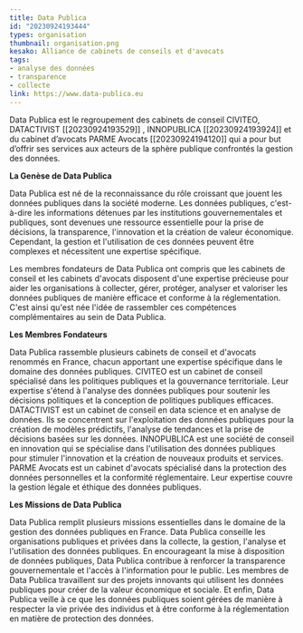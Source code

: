 ```yaml
---
title: Data Publica
id: "20230924193444"
types: organisation
thumbnail: organisation.png
kesako: Alliance de cabinets de conseils et d'avocats
tags:
- analyse des données
- transparence
- collecte
link: https://www.data-publica.eu
---
```


Data Publica est le regroupement des cabinets de conseil CIVITEO, DATACTIVIST [[20230924193529]] , INNOPUBLICA [[20230924193924]] et du cabinet d’avocats PARME Avocats [[20230924194120]] qui a pour but d’offrir ses services aux acteurs de la sphère publique confrontés la gestion des données.

**La Genèse de Data Publica**

Data Publica est né de la reconnaissance du rôle croissant que jouent les données publiques dans la société moderne. Les données publiques, c'est-à-dire les informations détenues par les institutions gouvernementales et publiques, sont devenues une ressource essentielle pour la prise de décisions, la transparence, l'innovation et la création de valeur économique. Cependant, la gestion et l'utilisation de ces données peuvent être complexes et nécessitent une expertise spécifique.

Les membres fondateurs de Data Publica ont compris que les cabinets de conseil et les cabinets d'avocats disposent d'une expertise précieuse pour aider les organisations à collecter, gérer, protéger, analyser et valoriser les données publiques de manière efficace et conforme à la réglementation. C'est ainsi qu'est née l'idée de rassembler ces compétences complémentaires au sein de Data Publica.

**Les Membres Fondateurs**

Data Publica rassemble plusieurs cabinets de conseil et d'avocats renommés en France, chacun apportant une expertise spécifique dans le domaine des données publiques.
CIVITEO est un cabinet de conseil spécialisé dans les politiques publiques et la gouvernance territoriale. Leur expertise s'étend à l'analyse des données publiques pour soutenir les décisions politiques et la conception de politiques publiques efficaces.
DATACTIVIST est un cabinet de conseil en data science et en analyse de données. Ils se concentrent sur l'exploitation des données publiques pour la création de modèles prédictifs, l'analyse de tendances et la prise de décisions basées sur les données.
INNOPUBLICA est une société de conseil en innovation qui se spécialise dans l'utilisation des données publiques pour stimuler l'innovation et la création de nouveaux produits et services.
PARME Avocats est un cabinet d'avocats spécialisé dans la protection des données personnelles et la conformité réglementaire. Leur expertise couvre la gestion légale et éthique des données publiques.

**Les Missions de Data Publica**

Data Publica remplit plusieurs missions essentielles dans le domaine de la gestion des données publiques en France. Data Publica conseille les organisations publiques et privées dans la collecte, la gestion, l'analyse et l'utilisation des données publiques. En encourageant la mise à disposition de données publiques, Data Publica contribue à renforcer la transparence gouvernementale et l'accès à l'information pour le public. Les membres de Data Publica travaillent sur des projets innovants qui utilisent les données publiques pour créer de la valeur économique et sociale. Et enfin, Data Publica veille à ce que les données publiques soient gérées de manière à respecter la vie privée des individus et à être conforme à la réglementation en matière de protection des données.